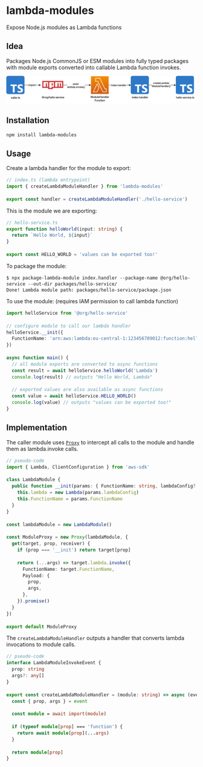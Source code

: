 # lambda-modules

Expose Node.js modules as Lambda functions

## Idea

Packages Node.js CommonJS or ESM modules into fully typed packages with module
exports converted into callable Lambda function invokes.

![Diagram](./lambda-modules.drawio.png)

## Installation

```
npm install lambda-modules
```

## Usage

Create a lambda handler for the module to export:

```ts
// index.ts (lambda entrypoint)
import { createLambdaModuleHandler } from 'lambda-modules'

export const handler = createLambdaModuleHandler('./hello-service')
```

This is the module we are exporting:

```ts
// hello-service.ts
export function helloWorld(input: string) {
  return `Hello World, ${input}`
}

export const HELLO_WORLD = 'values can be exported too!'
```

To package the module:

```
$ npx package-lambda-module index.handler --package-name @org/hello-service --out-dir packages/hello-service/
Done! Lambda module path: packages/hello-service/package.json
```

To use the module: (requires IAM permission to call lambda function)

```ts
import helloService from '@org/hello-service'

// configure module to call our lambda handler
helloService.__init({
  FunctionName: 'arn:aws:lambda:eu-central-1:123456789012:function:hello-service-module-handler',
})

async function main() {
  // all module exports are converted to async functions
  const result = await helloService.helloWorld('Lambda')
  console.log(result) // outputs "Hello World, Lambda"

  // exported values are also available as async functions
  const value = await helloService.HELLO_WORLD()
  console.log(value) // outputs "values can be exported too!"
}
```

## Implementation

The caller module uses [`Proxy`](https://developer.mozilla.org/en-US/docs/Web/JavaScript/Reference/Global_Objects/Proxy)
to intercept all calls to the module and handle them as lambda.invoke calls.

```ts
// pseudo-code
import { Lambda, ClientConfiguration } from 'aws-sdk'

class LambdaModule {
  public function __init(params: { FunctionName: string, lambdaConfig?: ClientConfiguration }) {
    this.lambda = new Lambda(params.lambdaConfig)
    this.FunctionName = params.FunctionName
  }
}

const lambdaModule = new LambdaModule()

const ModuleProxy = new Proxy(lambdaModule, {
  get(target, prop, receiver) {
    if (prop === '__init') return target[prop]

    return (...args) => target.lambda.invoke({
      FunctionName: target.FunctionName,
      Payload: {
        prop,
        args,
      },
    }).promise()
  }
})

export default ModuleProxy
```

The `createLambdaModuleHandler` outputs a handler that converts lambda invocations
to module calls.

```ts
// pseudo-code
interface LambdaModuleInvokeEvent {
  prop: string
  args?: any[]
}

export const createLambdaModuleHandler = (module: string) => async (event: LambdaModuleInvokeEvent) => {
  const { prop, args } = event

  const module = await import(module)

  if (typeof module[prop] === 'function') {
    return await module[prop](...args)
  }

  return module[prop]
}
```
